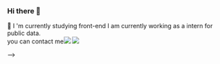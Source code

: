 ### Hi there 👋
🔭 I 'm currently studying front-end
I am currently working as a intern for public data.<br/>
you can contact me<a href="https://www.instagram.com/kimky_60/"><img src="https://img.shields.io/badge/Instagram-E4405F?style=flat-square&logo=Instagram&logoColor=white&link=https://www.instagram.com/kimky_60/"/></a>
<a href="mailto:ygim362040@gmail.com"><img src="https://img.shields.io/badge/Gmail-d14836?style=flat-square&logo=Gmail&logoColor=white&link=ygim362040@gmail.com"/></a>


<!-- 
- 🔭 I 'm currently studying front-end
- 🌱 I’m currently learning ...
- 👯 I’m looking to collaborate on ...
- 🤔 I’m looking for help with ...
- 💬 Ask me about ...
- 📫 How to reach me: ...
- 😄 Pronouns: ...
- ⚡ Fun fact: ...
-->
 -->
